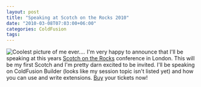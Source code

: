 ```yaml
---
layout: post
title: "Speaking at Scotch on the Rocks 2010"
date: "2010-03-08T07:03:00+06:00"
categories: ColdFusion 
tags: 
---
```


<img src="http://www.scotch-on-the-rocks.co.uk/assets/img/2010/speakers/raycamden.jpg" title="Coolest picture of me ever...." style="align:left;margin-right: 5px" align="left"> I'm very happy to announce that I'll be speaking at this years <a href="http://www.scotch-on-the-rocks.co.uk/">Scotch on the Rocks</a> conference in London. This will be my first Scotch and I'm pretty darn excited to be invited. I'll be speaking on ColdFusion Builder (looks like my session topic isn't listed yet) and how you can use and write extensions. <a href="http://www.scotch-on-the-rocks.co.uk/index.cfm?do=tickets.view">Buy</a> your tickets now!
<br clear="left">